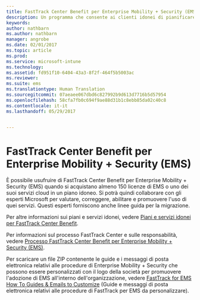 ```yaml
---
title: FastTrack Center Benefit per Enterprise Mobility + Security (EMS)
description: Un programma che consente ai clienti idonei di pianificare e distribuire Intune e Azure Active Directory Premium
keywords: 
author: nathbarn
ms.author: nathbarn
manager: angrobe
ms.date: 02/01/2017
ms.topic: article
ms.prod: 
ms.service: microsoft-intune
ms.technology: 
ms.assetid: fd951f10-6404-43a3-8f2f-464f5b5003ac
ms.reviewer: 
ms.suite: ems
ms.translationtype: Human Translation
ms.sourcegitcommit: 07aeaee067dbd6c827992b9d613d7716b5d57954
ms.openlocfilehash: 58cfa7fb0c694f9ae88d31b1c8ebb85da02c40c8
ms.contentlocale: it-it
ms.lasthandoff: 05/29/2017


---
```


# <a name="fasttrack-center-benefit-for-enterprise-mobility--security-ems"></a>FastTrack Center Benefit per Enterprise Mobility + Security (EMS)
È possibile usufruire di FastTrack Center Benefit per Enterprise Mobility + Security (EMS) quando si acquistano almeno 150 licenze di EMS o uno dei suoi servizi cloud in un piano idoneo. Si potrà quindi collaborare con gli esperti Microsoft per valutare, correggere, abilitare e promuovere l'uso di quei servizi. Questi esperti forniscono anche linee guida per la migrazione.

Per altre informazioni sui piani e servizi idonei, vedere [Piani e servizi idonei per FastTrack Center Benefit](fasttrack-center-benefit-for-enterprise-mobility-suite-ems.md).

Per informazioni sul processo FastTrack Center e sulle responsabilità, vedere [Processo FastTrack Center Benefit per Enterprise Mobility + Security (EMS)](fasttrack-center-benefit-process-for-enterprise-mobility-suite-ems.md).

Per scaricare un file ZIP contenente le guide e i messaggi di posta elettronica relativi alle procedure di Enterprise Mobility + Security che possono essere personalizzati con il logo della società per promuovere l'adozione di EMS all'interno dell'organizzazione, vedere [FastTrack for EMS How To Guides & Emails to Customize](https://gallery.technet.microsoft.com/FastTrack-for-EMS-How-To-f170da4c) (Guide e messaggi di posta elettronica relativi alle procedure di FastTrack per EMS da personalizzare).


